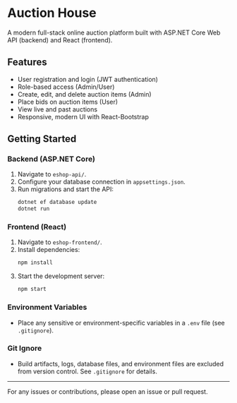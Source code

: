 # Auction House

A modern full-stack online auction platform built with ASP.NET Core Web API (backend) and React (frontend).

## Features
- User registration and login (JWT authentication)
- Role-based access (Admin/User)
- Create, edit, and delete auction items (Admin)
- Place bids on auction items (User)
- View live and past auctions
- Responsive, modern UI with React-Bootstrap

## Getting Started

### Backend (ASP.NET Core)
1. Navigate to `eshop-api/`.
2. Configure your database connection in `appsettings.json`.
3. Run migrations and start the API:
   ```sh
   dotnet ef database update
   dotnet run
   ```

### Frontend (React)
1. Navigate to `eshop-frontend/`.
2. Install dependencies:
   ```sh
   npm install
   ```
3. Start the development server:
   ```sh
   npm start
   ```

### Environment Variables
- Place any sensitive or environment-specific variables in a `.env` file (see `.gitignore`).

### Git Ignore
- Build artifacts, logs, database files, and environment files are excluded from version control. See `.gitignore` for details.

---

For any issues or contributions, please open an issue or pull request. 
